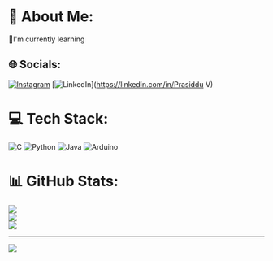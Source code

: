 # 💫 About Me:
🌱I'm currently learning 


## 🌐 Socials:
[![Instagram](https://img.shields.io/badge/Instagram-%23E4405F.svg?logo=Instagram&logoColor=white)](https://instagram.com/ittz.suryaa) [![LinkedIn](https://img.shields.io/badge/LinkedIn-%230077B5.svg?logo=linkedin&logoColor=white)](https://linkedin.com/in/Prasiddu V) 

# 💻 Tech Stack:
![C](https://img.shields.io/badge/c-%2300599C.svg?style=for-the-badge&logo=c&logoColor=white) ![Python](https://img.shields.io/badge/python-3670A0?style=for-the-badge&logo=python&logoColor=ffdd54) ![Java](https://img.shields.io/badge/java-%23ED8B00.svg?style=for-the-badge&logo=openjdk&logoColor=white) ![Arduino](https://img.shields.io/badge/-Arduino-00979D?style=for-the-badge&logo=Arduino&logoColor=white)
# 📊 GitHub Stats:
![](https://github-readme-stats.vercel.app/api?username=Prasiddu&theme=ambient_gradient&hide_border=false&include_all_commits=false&count_private=false)<br/>
![](https://github-readme-streak-stats.herokuapp.com/?user=Prasiddu&theme=ambient_gradient&hide_border=false)<br/>
![](https://github-readme-stats.vercel.app/api/top-langs/?username=Prasiddu&theme=ambient_gradient&hide_border=false&include_all_commits=false&count_private=false&layout=compact)

---
[![](https://visitcount.itsvg.in/api?id=Prasiddu&icon=0&color=0)](https://visitcount.itsvg.in)

<!-- Proudly created with GPRM ( https://gprm.itsvg.in ) -->
